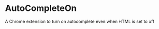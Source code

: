 AutoCompleteOn
==============

A Chrome extension to turn on autocomplete even when HTML is set to off
